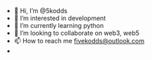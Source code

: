 - 👋 Hi, I’m @5kodds
- 👀 I’m interested in development
- 🌱 I’m currently learning python
- 💞️ I’m looking to collaborate on web3, web5
- 📫 How to reach me fivekodds@outlook.com
- 

<!---
5kodds/5kodds is a ✨ special ✨ repository because its `README.md` (this file) appears on your GitHub profile.
You can click the Preview link to take a look at your changes.
--->
